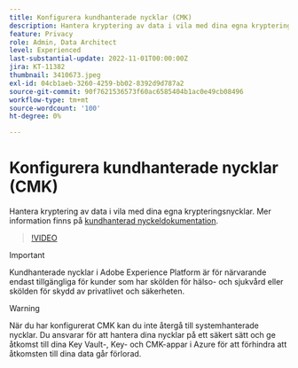 ```yaml
---
title: Konfigurera kundhanterade nycklar (CMK)
description: Hantera kryptering av data i vila med dina egna krypteringsnycklar.
feature: Privacy
role: Admin, Data Architect
level: Experienced
last-substantial-update: 2022-11-01T00:00:00Z
jira: KT-11382
thumbnail: 3410673.jpeg
exl-id: 04cb1aeb-3260-4259-bb02-8392d9d787a2
source-git-commit: 90f7621536573f60ac6585404b1ac0e49cb08496
workflow-type: tm+mt
source-wordcount: '100'
ht-degree: 0%

---
```


# Konfigurera kundhanterade nycklar (CMK)

Hantera kryptering av data i vila med dina egna krypteringsnycklar. Mer information finns på [kundhanterad nyckeldokumentation](https://experienceleague.adobe.com/docs/experience-platform/landing/governance-privacy-security/customer-managed-keys.html).

>[!VIDEO](https://video.tv.adobe.com/v/3410673/?quality=12&learn=on)

>[!IMPORTANT]
>
> Kundhanterade nycklar i Adobe Experience Platform är för närvarande endast tillgängliga för kunder som har skölden för hälso- och sjukvård eller skölden för skydd av privatlivet och säkerheten.

>[!WARNING]
>
>När du har konfigurerat CMK kan du inte återgå till systemhanterade nycklar. Du ansvarar för att hantera dina nycklar på ett säkert sätt och ge åtkomst till dina Key Vault-, Key- och CMK-appar i Azure för att förhindra att åtkomsten till dina data går förlorad.
